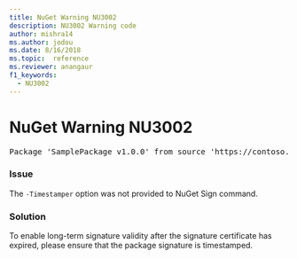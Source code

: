 ```yaml
---
title: NuGet Warning NU3002
description: NU3002 Warning code
author: mishra14
ms.author: jodou
ms.date: 8/16/2018
ms.topic:  reference
ms.reviewer: anangaur
f1_keywords: 
  - NU3002
---
```


# NuGet Warning NU3002

<pre>Package 'SamplePackage v1.0.0' from source 'https://contoso.com/index.json': The '-Timestamper' option was not provided. The signed package will not be timestamped. To learn more about this option, please visit https://docs.nuget.org/docs/reference/command-line-reference.</pre>

### Issue

The `-Timestamper` option was not provided to NuGet Sign command.


### Solution

To enable long-term signature validity after the signature certificate has expired, please ensure that the package signature is timestamped.


